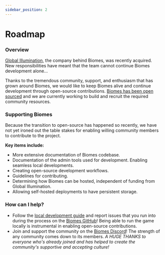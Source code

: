 ```yaml
---
sidebar_position: 2
---
```


# Roadmap

### Overview

[Global Illumination](https://ill.inc/), the company behind Biomes, was recently acquired.
New responsibilities have meant that the team cannot continue Biomes development alone...

Thanks to the tremendous community, support, and enthusiasm that has grown around Biomes, we would like to
keep Biomes alive and continue development through open-source contributions.
[Biomes has been open sourced](https://github.com/ill-inc/biomes-game) and we are currently working to build
and recruit the required community resources.

### Supporting Biomes

Because the transition to open-source has happened so recently, we have not yet ironed out the table stakes for enabling willing community members to contribute to the project.

**Key items include:**

- More extensive documentation of Biomes codebase.
- Documentation of the admin tools used for development.
  Enabling seamless local developments.
- Creating open-source development workflows.
- Guidelines for contributing.
- Determining how Biomes can be hosted, independent of funding from Global Illumination.
- Allowing self-hosted deployments to have persistent storage.

### How can I help?

- Follow the [local development guide](/docs/basics/running-locally) and report issues that you run into
  during the process on the [Biomes GitHub](https://github.com/ill-inc/biomes-game)! Being able to run
  the game locally is instrumental in enabling open-source contributions.
- Join and support the community on the [Biomes Discord](https://discord.gg/biomes)! The strength of any
  community comes down to its members. _A HUGE THANKS to everyone who's already joined and
  has helped to create the community's supportive and accepting culture!_

